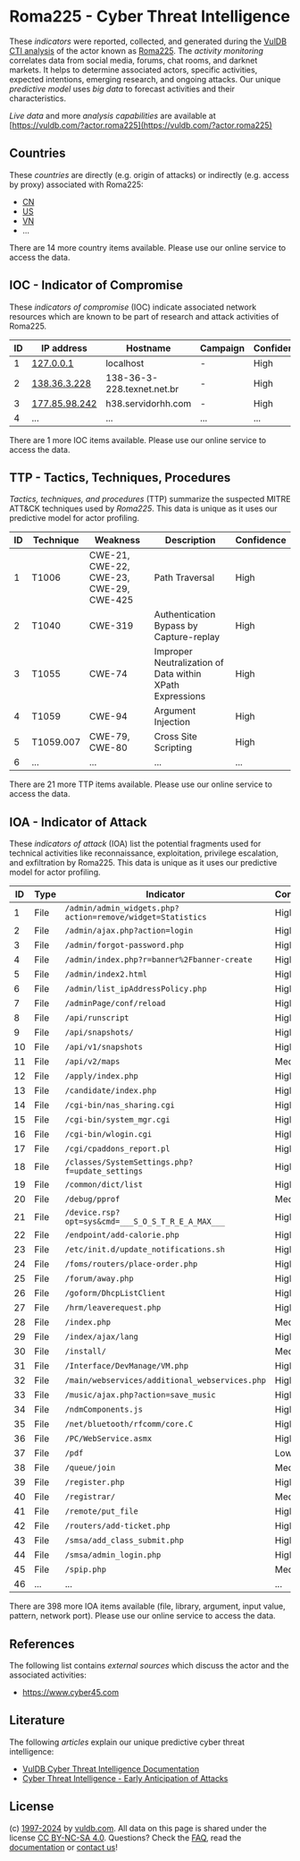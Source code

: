 # Roma225 - Cyber Threat Intelligence

These _indicators_ were reported, collected, and generated during the [VulDB CTI analysis](https://vuldb.com/?kb.cti) of the actor known as [Roma225](https://vuldb.com/?actor.roma225). The _activity monitoring_ correlates data from social media, forums, chat rooms, and darknet markets. It helps to determine associated actors, specific activities, expected intentions, emerging research, and ongoing attacks. Our unique _predictive model_ uses _big data_ to forecast activities and their characteristics.

_Live data_ and more _analysis capabilities_ are available at [https://vuldb.com/?actor.roma225](https://vuldb.com/?actor.roma225)

## Countries

These _countries_ are directly (e.g. origin of attacks) or indirectly (e.g. access by proxy) associated with Roma225:

* [CN](https://vuldb.com/?country.cn)
* [US](https://vuldb.com/?country.us)
* [VN](https://vuldb.com/?country.vn)
* ...

There are 14 more country items available. Please use our online service to access the data.

## IOC - Indicator of Compromise

These _indicators of compromise_ (IOC) indicate associated network resources which are known to be part of research and attack activities of Roma225.

ID | IP address | Hostname | Campaign | Confidence
-- | ---------- | -------- | -------- | ----------
1 | [127.0.0.1](https://vuldb.com/?ip.127.0.0.1) | localhost | - | High
2 | [138.36.3.228](https://vuldb.com/?ip.138.36.3.228) | 138-36-3-228.texnet.net.br | - | High
3 | [177.85.98.242](https://vuldb.com/?ip.177.85.98.242) | h38.servidorhh.com | - | High
4 | ... | ... | ... | ...

There are 1 more IOC items available. Please use our online service to access the data.

## TTP - Tactics, Techniques, Procedures

_Tactics, techniques, and procedures_ (TTP) summarize the suspected MITRE ATT&CK techniques used by _Roma225_. This data is unique as it uses our predictive model for actor profiling.

ID | Technique | Weakness | Description | Confidence
-- | --------- | -------- | ----------- | ----------
1 | T1006 | CWE-21, CWE-22, CWE-23, CWE-29, CWE-425 | Path Traversal | High
2 | T1040 | CWE-319 | Authentication Bypass by Capture-replay | High
3 | T1055 | CWE-74 | Improper Neutralization of Data within XPath Expressions | High
4 | T1059 | CWE-94 | Argument Injection | High
5 | T1059.007 | CWE-79, CWE-80 | Cross Site Scripting | High
6 | ... | ... | ... | ...

There are 21 more TTP items available. Please use our online service to access the data.

## IOA - Indicator of Attack

These _indicators of attack_ (IOA) list the potential fragments used for technical activities like reconnaissance, exploitation, privilege escalation, and exfiltration by Roma225. This data is unique as it uses our predictive model for actor profiling.

ID | Type | Indicator | Confidence
-- | ---- | --------- | ----------
1 | File | `/admin/admin_widgets.php?action=remove/widget=Statistics` | High
2 | File | `/admin/ajax.php?action=login` | High
3 | File | `/admin/forgot-password.php` | High
4 | File | `/admin/index.php?r=banner%2Fbanner-create` | High
5 | File | `/admin/index2.html` | High
6 | File | `/admin/list_ipAddressPolicy.php` | High
7 | File | `/adminPage/conf/reload` | High
8 | File | `/api/runscript` | High
9 | File | `/api/snapshots/` | High
10 | File | `/api/v1/snapshots` | High
11 | File | `/api/v2/maps` | Medium
12 | File | `/apply/index.php` | High
13 | File | `/candidate/index.php` | High
14 | File | `/cgi-bin/nas_sharing.cgi` | High
15 | File | `/cgi-bin/system_mgr.cgi` | High
16 | File | `/cgi-bin/wlogin.cgi` | High
17 | File | `/cgi/cpaddons_report.pl` | High
18 | File | `/classes/SystemSettings.php?f=update_settings` | High
19 | File | `/common/dict/list` | High
20 | File | `/debug/pprof` | Medium
21 | File | `/device.rsp?opt=sys&cmd=___S_O_S_T_R_E_A_MAX___` | High
22 | File | `/endpoint/add-calorie.php` | High
23 | File | `/etc/init.d/update_notifications.sh` | High
24 | File | `/foms/routers/place-order.php` | High
25 | File | `/forum/away.php` | High
26 | File | `/goform/DhcpListClient` | High
27 | File | `/hrm/leaverequest.php` | High
28 | File | `/index.php` | Medium
29 | File | `/index/ajax/lang` | High
30 | File | `/install/` | Medium
31 | File | `/Interface/DevManage/VM.php` | High
32 | File | `/main/webservices/additional_webservices.php` | High
33 | File | `/music/ajax.php?action=save_music` | High
34 | File | `/ndmComponents.js` | High
35 | File | `/net/bluetooth/rfcomm/core.C` | High
36 | File | `/PC/WebService.asmx` | High
37 | File | `/pdf` | Low
38 | File | `/queue/join` | Medium
39 | File | `/register.php` | High
40 | File | `/registrar/` | Medium
41 | File | `/remote/put_file` | High
42 | File | `/routers/add-ticket.php` | High
43 | File | `/smsa/add_class_submit.php` | High
44 | File | `/smsa/admin_login.php` | High
45 | File | `/spip.php` | Medium
46 | ... | ... | ...

There are 398 more IOA items available (file, library, argument, input value, pattern, network port). Please use our online service to access the data.

## References

The following list contains _external sources_ which discuss the actor and the associated activities:

* https://www.cyber45.com

## Literature

The following _articles_ explain our unique predictive cyber threat intelligence:

* [VulDB Cyber Threat Intelligence Documentation](https://vuldb.com/?kb.cti)
* [Cyber Threat Intelligence - Early Anticipation of Attacks](https://www.scip.ch/en/?labs.20201022)

## License

(c) [1997-2024](https://vuldb.com/?kb.changelog) by [vuldb.com](https://vuldb.com/?kb.about). All data on this page is shared under the license [CC BY-NC-SA 4.0](https://creativecommons.org/licenses/by-nc-sa/4.0/). Questions? Check the [FAQ](https://vuldb.com/?kb.faq), read the [documentation](https://vuldb.com/?kb) or [contact us](https://vuldb.com/?contact)!
